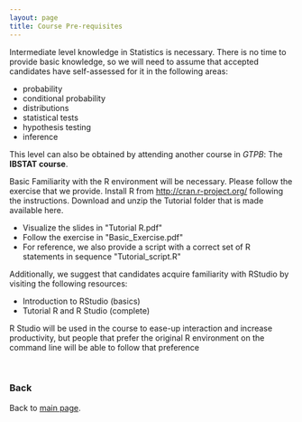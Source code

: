 ```yaml
---
layout: page
title: Course Pre-requisites
---
```


Intermediate level knowledge in Statistics is necessary. There is no time to provide basic knowledge, so we will need to assume that accepted candidates have self-assessed for it in the following areas:
- probability
- conditional probability
- distributions
- statistical tests
- hypothesis testing
- inference

This level can also be obtained by attending another course in *GTPB*: The **IBSTAT course**.

Basic Familiarity with the R environment will be necessary. Please follow the exercise that we provide.
Install R from http://cran.r-project.org/ following the instructions.
Download and unzip the Tutorial folder that is made available here.


- Visualize the slides in "Tutorial R.pdf"
- Follow the exercise in "Basic_Exercise.pdf"
- For reference, we also provide a script with a correct set of R statements in sequence "Tutorial_script.R"

Additionally, we suggest that candidates acquire familiarity with RStudio by visiting the following resources:

- Introduction to RStudio (basics)
- Tutorial R and R Studio (complete)

R Studio will be used in the course to ease-up interaction and increase productivity, but people that prefer the original R environment on the command line will be able to follow that preference

<br/>

### Back

Back to [main page](../index.md).
